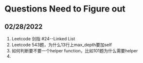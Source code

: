 # Questions Need to Figure out

## 02/28/2022
1. Leetcode 剑指 #24--Linked List
2. Leetcode 543题，为什么13行上max_depth要加self
3. 如何判断要不要一个helper function，比如101题为什么需要helper
4. 